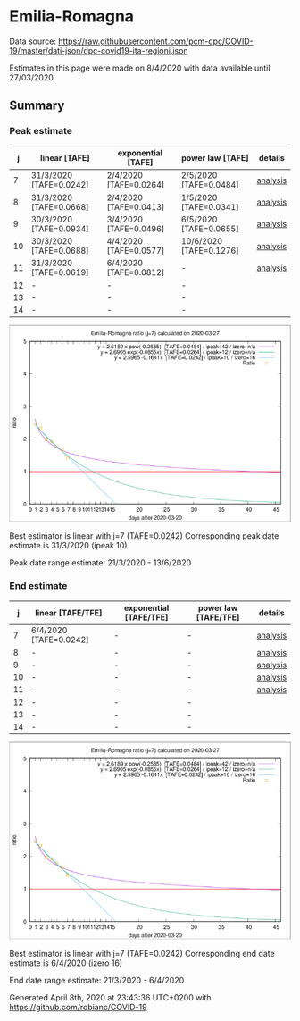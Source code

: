# Emilia-Romagna


Data source: https://raw.githubusercontent.com/pcm-dpc/COVID-19/master/dati-json/dpc-covid19-ita-regioni.json

Estimates in this page were made on 8/4/2020 with data available until 27/03/2020.


## Summary 

### Peak estimate 
|j|linear [TAFE]|exponential [TAFE]|power law [TAFE]|details|
|---|----|-----------|---------|-------|
|7|31/3/2020 [TAFE=0.0242]|2/4/2020 [TAFE=0.0264]|2/5/2020 [TAFE=0.0484]|[analysis](COVID-19_emilia-romagna_j7_2020-03-27.md)|
|8|31/3/2020 [TAFE=0.0668]|2/4/2020 [TAFE=0.0413]|1/5/2020 [TAFE=0.0341]|[analysis](COVID-19_emilia-romagna_j8_2020-03-27.md)|
|9|30/3/2020 [TAFE=0.0934]|3/4/2020 [TAFE=0.0496]|6/5/2020 [TAFE=0.0655]|[analysis](COVID-19_emilia-romagna_j9_2020-03-27.md)|
|10|30/3/2020 [TAFE=0.0688]|4/4/2020 [TAFE=0.0577]|10/6/2020 [TAFE=0.1276]|[analysis](COVID-19_emilia-romagna_j10_2020-03-27.md)|
|11|31/3/2020 [TAFE=0.0619]|6/4/2020 [TAFE=0.0812]|-|[analysis](COVID-19_emilia-romagna_j11_2020-03-27.md)|
|12|-|-|-||
|13|-|-|-||
|14|-|-|-||

![best peak estimate](COVID-19_emilia-romagna_j7_2020-03-27.png)

Best estimator is linear with j=7 (TAFE=0.0242)
Corresponding peak date estimate is 31/3/2020 (ipeak 10)


Peak date range estimate: 21/3/2020 - 13/6/2020

### End estimate 
|j|linear [TAFE/TFE]|exponential [TAFE/TFE]|power law [TAFE/TFE]|details|
|---|----|-----------|---------|-------|
|7|6/4/2020 [TAFE=0.0242]|-|-|[analysis](COVID-19_emilia-romagna_j7_2020-03-27.md)|
|8|-|-|-|[analysis](COVID-19_emilia-romagna_j8_2020-03-27.md)|
|9|-|-|-|[analysis](COVID-19_emilia-romagna_j9_2020-03-27.md)|
|10|-|-|-|[analysis](COVID-19_emilia-romagna_j10_2020-03-27.md)|
|11|-|-|-|[analysis](COVID-19_emilia-romagna_j11_2020-03-27.md)|
|12|-|-|-||
|13|-|-|-||
|14|-|-|-||

![best zero estimate](COVID-19_emilia-romagna_j7_2020-03-27.png)

Best estimator is linear with j=7 (TAFE=0.0242)
Corresponding end date estimate is 6/4/2020 (izero 16)


End date range estimate: 21/3/2020 - 6/4/2020

Generated April 8th, 2020 at 23:43:36 UTC+0200 with https://github.com/robianc/COVID-19
